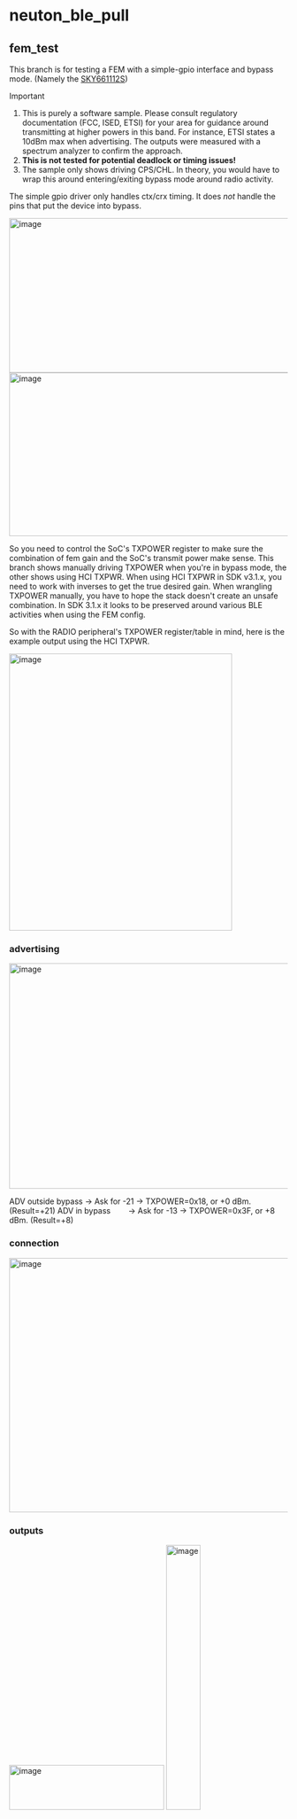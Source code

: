 # neuton_ble_pull
## fem_test
This branch is for testing a FEM with a simple-gpio interface and bypass mode. (Namely the [SKY661112S](https://www.skyworksinc.com/-/media/4C7B484628BA46BDADCB2E2AACDFA1ED.pdf))

> [!IMPORTANT]
> 1) This is purely a software sample. Please consult regulatory documentation (FCC, ISED, ETSI) for your area for guidance around transmitting at higher powers in this band. For instance, ETSI states a 10dBm max when advertising. The outputs were measured with a spectrum analyzer to confirm the approach.
> 2) **This is not tested for potential deadlock or timing issues!**
> 3) The sample only shows driving CPS/CHL. In theory, you would have to wrap this around entering/exiting bypass mode around radio activity.

The simple gpio driver only handles ctx/crx timing. It does _not_ handle the pins that put the device into bypass.

<img width="916" height="279" alt="image" src="https://github.com/user-attachments/assets/c672b9e6-1c8f-46f5-b21d-39d95a5708a6" />

<img width="864" height="295" alt="image" src="https://github.com/user-attachments/assets/2f85fa43-19d6-4462-a27e-10d9f4df26cc" />

So you need to control the SoC's TXPOWER register to make sure the combination of fem gain and the SoC's transmit power make sense.
This branch shows manually driving TXPOWER when you're in bypass mode, the other shows using HCI TXPWR. When using HCI TXPWR in SDK v3.1.x, you need to work with inverses to get the true desired gain. When wrangling TXPOWER manually, you have to hope the stack doesn't create an unsafe combination. In SDK 3.1.x it looks to be preserved around various BLE activities when using the FEM config.

So with the RADIO peripheral's TXPOWER register/table in mind, here is the example output using the HCI TXPWR.

<img width="403" height="500" alt="image" src="https://github.com/user-attachments/assets/34d66102-6add-4345-bf45-c3ecfa704473" />

### advertising
<img width="794" height="407" alt="image" src="https://github.com/user-attachments/assets/6473ba66-32a6-45bc-b21e-65f6673d6859" />

ADV outside bypass -> Ask for -21 -> TXPOWER=0x18, or +0 dBm. (Result=+21)
ADV in bypass       -> Ask for -13 -> TXPOWER=0x3F, or +8 dBm.  (Result=+8)

### connection
<img width="560" height="459" alt="image" src="https://github.com/user-attachments/assets/0ab467ac-62e9-4c57-860c-db0da031e8cf" />

### outputs
<img width="280" height="81" alt="image" src="https://github.com/user-attachments/assets/90b80b74-2217-4684-8213-ed7cc47a90d4" /> <img width="35%" alt="image" src="https://github.com/user-attachments/assets/2c3a3439-bbf2-46e8-96f9-c70d3d72b9b7" />




# Brief
A simple BLE peripheral application that generates mock sensor data and pipes it out via a custom BLE characteristic. It also has a receive characteristic in case you want to configure the device.

This way you can csv it in whatever means you like, preprocess it to ensure signal data is centered, and upload it as training/feature extraction data, even if you don't have a spare serial output for the device.

You can also try to repurpose Nordic UART Service (NUS) to avoid creation of a custom characteristic.


> [!NOTE]
> You could use Enhanced Shockburst (ESB) if you have access to two Nordic devices and pipe out the data potentially faster, with less main.c code content.
> BLE was chosen for this sample for interoperability and to be able to potentially piggyback on an existing BLE application.
> You can see a sample of that [here](https://github.com/droidecahedron/neuton_esb_pull)

# Requirements
## Software
nRF Connect SDK v3.1.0

## Hardware
nRF54L15-DK

# Running the sample
Clone this sample and run `west build -b nrf54l15dk/nrf54l15/cpuapp -p`, then flash your DK with `west flash --recover`.

You can observe the logs to see the 100 samples generated (with the first sample being the iteration), and then piped to the BLE thread.

Connect with any device and enable notifications for the `0x5E85012D` characteristic to see the data come in. You can also write to the `0xDE70CF61` but the sample does nothing but print the data.

# Example output
## Starting up
```
*** Booting nRF Connect SDK v3.1.0-6c6e5b32496e ***
*** Using Zephyr OS v4.1.99-1612683d4010 ***
[00:00:00.000,402] <inf> bt_sdc_hci_driver: SoftDevice Controller build revision: 
                                            fc de 41 eb a2 d1 42 24  00 b5 f8 57 9f ac 9d 9e |..A...B$ ...W....
                                            aa c9 b4 34                                      |...4             
[00:00:00.001,236] <wrn> bt_hci_core: Num of Controller's ACL packets != ACL bt_conn_tx contexts (3 != 10)
[00:00:00.001,590] <inf> bt_hci_core: HW Platform: Nordic Semiconductor (0x0002)
[00:00:00.001,603] <inf> bt_hci_core: HW Variant: nRF54Lx (0x0005)
[00:00:00.001,617] <inf> bt_hci_core: Firmware: Standard Bluetooth controller (0x00) Version 252.16862 Build 1121034987
[00:00:00.002,024] <inf> bt_hci_core: HCI transport: SDC
[00:00:00.002,073] <inf> bt_hci_core: Identity: F2:2F:2D:28:32:A4 (random)
[00:00:00.002,088] <inf> bt_hci_core: HCI: version 6.1 (0x0f) revision 0x3069, manufacturer 0x0059
[00:00:00.002,101] <inf> bt_hci_core: LMP: version 6.1 (0x0f) subver 0x3069
[00:00:00.002,107] <inf> neuton_pull_ble: Bluetooth initialized
[00:00:00.002,557] <inf> neuton_pull_ble: Advertising successfully started
 46--- 72 messages dropped ---
 47 48 49 4A 4B 4C 4D 4E 4F 50 51 52 53 54 55 56 57 58 59 5A 5B 5C 5D 5E 5F 60 61 62 63
[00:00:01.001,553] <inf> neuton_pull_ble: BLE Thread does not detect an active BLE connection
 46--- 72 messages dropped ---
 ```

 ## LE Phone App (nRF Connect for Mobile) scanning for device
 <img width="25%" alt="image" src="https://github.com/user-attachments/assets/ee963c0f-688c-48eb-ab04-769c7b88421a" />

 ## LE Phone App (nRF Connect for Mobile) receiving data
 <img width="25%" alt="image" src="https://github.com/user-attachments/assets/784c5859-496f-4e4e-88d5-e18f6cbc4c28" />
 
> You will see the first byte go up per "iter" every notification.

# Extras
For a reference application (incl. serial data pull) see the [following](https://github.com/Neuton-tinyML/neuton-nordic-thingy53-ble-remotecontrol/blob/13137e79ba527f2bc68213ea8cd8aedb33ceb253/src/main.c#L135-L137).

